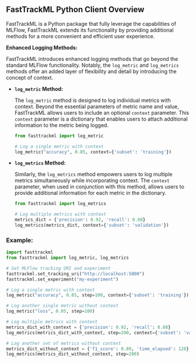 
## FastTrackML Python Client Overview

FastTrackML is a Python package that fully leverage the capabilities of MLFlow, FastTrackML extends its functionality by providing additional methods for a more convenient and efficient user experience.


**Enhanced Logging Methods:**

FastTrackML introduces enhanced logging methods that go beyond the standard MLFlow functionality. Notably, the `log_metric` and `log_metrics` methods offer an added layer of flexibility and detail by introducing the concept of context.

-   **`log_metric` Method:**
    
    The `log_metric` method is designed to log individual metrics with context. Beyond the essential parameters of metric name and value, FastTrackML allows users to include an optional `context` parameter. This `context` parameter is a dictionary that enables users to attach additional information to the metric being logged.
    
    ```python
    from fasttrackml import log_metric
    
    # Log a single metric with context
    log_metric("accuracy", 0.85, context={'subset': 'training'})
    ```
    
-   **`log_metrics` Method:**
    
    Similarly, the `log_metrics` method empowers users to log multiple metrics simultaneously while incorporating context. The `context` parameter, when used in conjunction with this method, allows users to provide additional information for each metric in the dictionary. 
    
     ```python
    from fasttrackml import log_metrics 
    
    # Log multiple metrics with context 
    metrics_dict = {'precision': 0.92, 'recall': 0.88} 			
    log_metrics(metrics_dict, context={'subset': 'validation'})
    ```

    
### Example:


   ```python
   import fasttrackml
from fasttrackml import log_metric, log_metrics

# Set MLFlow tracking URI and experiment
fasttrackml.set_tracking_uri("http://localhost:5000")
fasttrackml.set_experiment("my-experiment")

# Log a single metric with context 
log_metric("accuracy", 0.85, step=100, context={'subset': 'training'})

# Log another single metric without context
log_metric("loss", 0.05, step=100)

# Log multiple metrics with context 
metrics_dict_with_context = {'precision': 0.92, 'recall': 0.88}
log_metrics(metrics_dict_with_context, step=200, context={'subset': 'validation'})

# Log another set of metrics without context
metrics_dict_without_context = {'f1_score': 0.89, 'time_elapsed': 120}
log_metrics(metrics_dict_without_context, step=200)
```